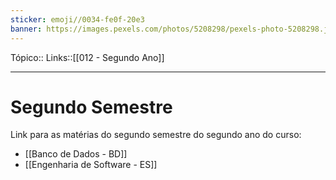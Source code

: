 ```yaml
---
sticker: emoji//0034-fe0f-20e3
banner: https://images.pexels.com/photos/5208298/pexels-photo-5208298.jpeg?auto=compress&cs=tinysrgb&w=1260&h=750&dpr=1
---
```

Tópico::
Links::[[012 - Segundo Ano]]

---

# Segundo Semestre

Link para as matérias do segundo semestre do segundo ano do curso:

- [[Banco de Dados - BD]]
- [[Engenharia de Software - ES]]
